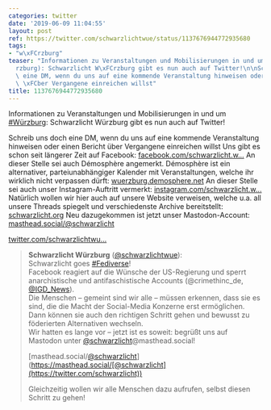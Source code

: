```yaml
---
categories: twitter
date: '2019-06-09 11:04:55'
layout: post
ref: https://twitter.com/schwarzlichtwue/status/1137676944772935680
tags:
- "w\xFCrzburg"
teaser: "Informationen zu Veranstaltungen und Mobilisierungen in und um [#W\xFCrzburg](/t/w\xFC\
  rzburg): Schwarzlicht W\xFCrzburg gibt es nun auch auf Twitter!\n\nSchreib uns doch\
  \ eine DM, wenn du uns auf eine kommende Veranstaltung hinweisen oder einen Bericht\
  \ \xFCber Vergangene einreichen willst"
title: 1137676944772935680
---
```

Informationen zu Veranstaltungen und Mobilisierungen in und um [#Würzburg](/t/würzburg): Schwarzlicht Würzburg gibt es nun auch auf Twitter!

Schreib uns doch eine DM, wenn du uns auf eine kommende Veranstaltung hinweisen oder einen Bericht über Vergangene einreichen willst
Uns gibt es schon seit längerer Zeit auf Facebook: [facebook.com/schwarzlicht.w…](https://www.facebook.com/schwarzlicht.wue/)
An dieser Stelle sei auch Démosphère angemerkt. Démosphère ist ein alternativer, parteiunabhängiger Kalender mit Veranstaltungen, welche ihr wirklich nicht verpassen dürft: [wuerzburg.demosphere.net](https://wuerzburg.demosphere.net/)
An dieser Stelle sei auch unser Instagram-Auftritt vermerkt: [instagram.com/schwarzlicht.w…](https://instagram.com/schwarzlicht.wue)
Natürlich wollen wir hier auch auf unsere Website verweisen, welche u.a. all unsere Threads spiegelt und verschiedenste Archive bereitstellt: [schwarzlicht.org](https://schwarzlicht.org)
Neu dazugekommen ist jetzt unser Mastodon-Account: [masthead.social/@schwarzlicht](https://masthead.social/@schwarzlicht)

 [twitter.com/schwarzlichtwu…](https://twitter.com/schwarzlichtwue/status/1296774944517488640?s=19)
> <b>Schwarzlicht Würzburg</b> ([@schwarzlichtwue](https://twitter.com/schwarzlichtwue)):  
>Schwarzlicht goes [#Fediverse](/t/fediverse)!   
>Facebook reagiert auf die Wünsche der US-Regierung und sperrt anarchistische und antifaschistische Accounts (@crimethinc_de, [@IGD_News](https://twitter.com/IGD_News)).  
>Die Menschen – gemeint sind wir alle – müssen erkennen, dass sie es sind, die die Macht der Social-Media Konzerne erst ermöglichen. Dann können sie auch den richtigen Schritt gehen und bewusst zu föderierten Alternativen wechseln.  
>Wir hatten es lange vor – jetzt ist es soweit: begrüßt uns auf Mastodon unter [@schwarzlicht](https://twitter.com/schwarzlicht)@masthead.social!  
>  
>[masthead.social/[@schwarzlicht](https://twitter.com/schwarzlicht)](https://masthead.social/[@schwarzlicht](https://twitter.com/schwarzlicht))  
>  
>  
>  
>Gleichzeitig wollen wir alle Menschen dazu aufrufen, selbst diesen Schritt zu gehen!  

